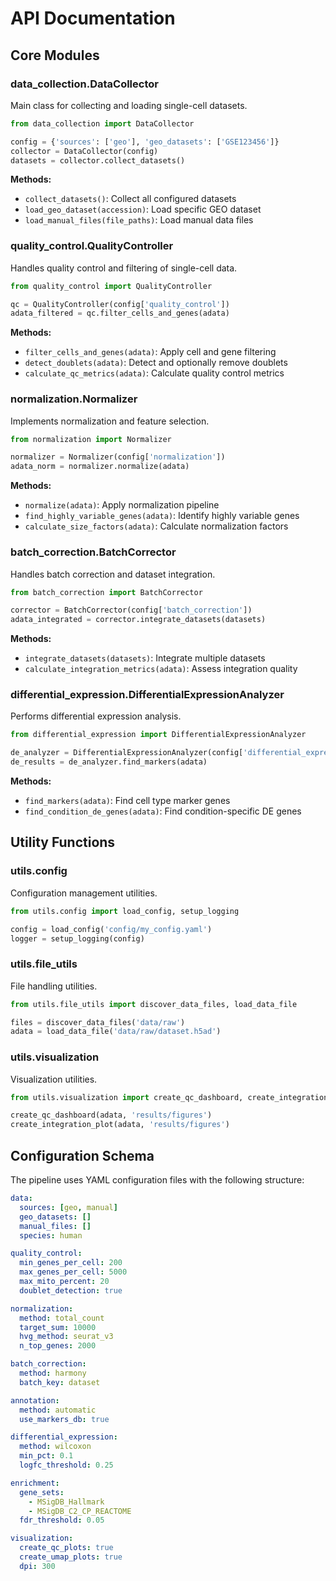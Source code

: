# API Documentation

## Core Modules

### data_collection.DataCollector

Main class for collecting and loading single-cell datasets.

```python
from data_collection import DataCollector

config = {'sources': ['geo'], 'geo_datasets': ['GSE123456']}
collector = DataCollector(config)
datasets = collector.collect_datasets()
```

**Methods:**
- `collect_datasets()`: Collect all configured datasets
- `load_geo_dataset(accession)`: Load specific GEO dataset
- `load_manual_files(file_paths)`: Load manual data files

### quality_control.QualityController

Handles quality control and filtering of single-cell data.

```python
from quality_control import QualityController

qc = QualityController(config['quality_control'])
adata_filtered = qc.filter_cells_and_genes(adata)
```

**Methods:**
- `filter_cells_and_genes(adata)`: Apply cell and gene filtering
- `detect_doublets(adata)`: Detect and optionally remove doublets
- `calculate_qc_metrics(adata)`: Calculate quality control metrics

### normalization.Normalizer

Implements normalization and feature selection.

```python
from normalization import Normalizer

normalizer = Normalizer(config['normalization'])
adata_norm = normalizer.normalize(adata)
```

**Methods:**
- `normalize(adata)`: Apply normalization pipeline
- `find_highly_variable_genes(adata)`: Identify highly variable genes
- `calculate_size_factors(adata)`: Calculate normalization factors

### batch_correction.BatchCorrector

Handles batch correction and dataset integration.

```python
from batch_correction import BatchCorrector

corrector = BatchCorrector(config['batch_correction'])
adata_integrated = corrector.integrate_datasets(datasets)
```

**Methods:**
- `integrate_datasets(datasets)`: Integrate multiple datasets
- `calculate_integration_metrics(adata)`: Assess integration quality

### differential_expression.DifferentialExpressionAnalyzer

Performs differential expression analysis.

```python
from differential_expression import DifferentialExpressionAnalyzer

de_analyzer = DifferentialExpressionAnalyzer(config['differential_expression'])
de_results = de_analyzer.find_markers(adata)
```

**Methods:**
- `find_markers(adata)`: Find cell type marker genes
- `find_condition_de_genes(adata)`: Find condition-specific DE genes

## Utility Functions

### utils.config

Configuration management utilities.

```python
from utils.config import load_config, setup_logging

config = load_config('config/my_config.yaml')
logger = setup_logging(config)
```

### utils.file_utils

File handling utilities.

```python
from utils.file_utils import discover_data_files, load_data_file

files = discover_data_files('data/raw')
adata = load_data_file('data/raw/dataset.h5ad')
```

### utils.visualization

Visualization utilities.

```python
from utils.visualization import create_qc_dashboard, create_integration_plot

create_qc_dashboard(adata, 'results/figures')
create_integration_plot(adata, 'results/figures')
```

## Configuration Schema

The pipeline uses YAML configuration files with the following structure:

```yaml
data:
  sources: [geo, manual]
  geo_datasets: []
  manual_files: []
  species: human

quality_control:
  min_genes_per_cell: 200
  max_genes_per_cell: 5000
  max_mito_percent: 20
  doublet_detection: true

normalization:
  method: total_count
  target_sum: 10000
  hvg_method: seurat_v3
  n_top_genes: 2000

batch_correction:
  method: harmony
  batch_key: dataset

annotation:
  method: automatic
  use_markers_db: true

differential_expression:
  method: wilcoxon
  min_pct: 0.1
  logfc_threshold: 0.25

enrichment:
  gene_sets:
    - MSigDB_Hallmark
    - MSigDB_C2_CP_REACTOME
  fdr_threshold: 0.05

visualization:
  create_qc_plots: true
  create_umap_plots: true
  dpi: 300
```
